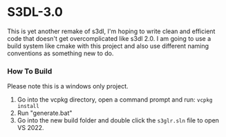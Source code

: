 # S3DL-3.0

This is yet another remake of s3dl, I'm hoping to write clean and efficient code that doesn't get overcomplicated like s3dl 2.0. I am going to use a build system like cmake with this project and also use different naming conventions as something new to do.

### How To Build
Please note this is a windows only project. 
1. Go into the vcpkg directory, open a command prompt and run:
`vcpkg install`
2. Run "generate.bat"
3. Go into the new build folder and double click the `s3glr.sln` file to open VS 2022.
